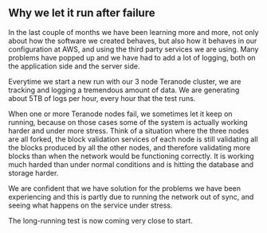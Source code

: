 ## Why we let it run after failure

In the last couple of months we have been learning more and more, not only about how the software we created behaves, but also how it behaves in our configuration at AWS, and using the third party services we are using. Many problems have popped up and we have had to add a lot of logging, both on the application side and the server side.

Everytime we start a new run with our 3 node Teranode cluster, we are tracking and logging a tremendous amount of data. We are generating about 5TB of logs per hour, every hour that the test runs.

When one or more Teranode nodes fail, we sometimes let it keep on running, because on those cases some of the system is actually working harder and under more stress. Think of a situation where the three nodes are all forked, the block validation services of each node is still validating all the blocks produced by all the other nodes, and therefore validating more blocks than when the network would be functioning correctly. It is working much harded than under normal conditions and is hitting the database and storage harder.

We are confident that we have solution for the problems we have been experiencing and this is partly due to running the network out of sync, and seeing what happens on the service under stress.

The long-running test is now coming very close to start. 